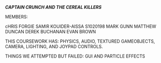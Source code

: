 *************CAPTAIN CRUNCH AND THE CEREAL KILLERS*************

MEMBERS: 

cHRIS FORGIE
SAMIR KOUIDER-AISSA S1020198
MARK GUNN
MATTHEW DUNCAN
DEREK BUCHANAN
EVAN BROWN

THIS COURSEWORK HAS: PHYSICS, AUDIO, TEXTURED GAMEOBJECTS, CAMERA, LIGHTING, AND JOYPAD CONTROLS.

THINGS WE ATTEMPTED BUT FAILED: GUI AND PARTICLE EFFECTS